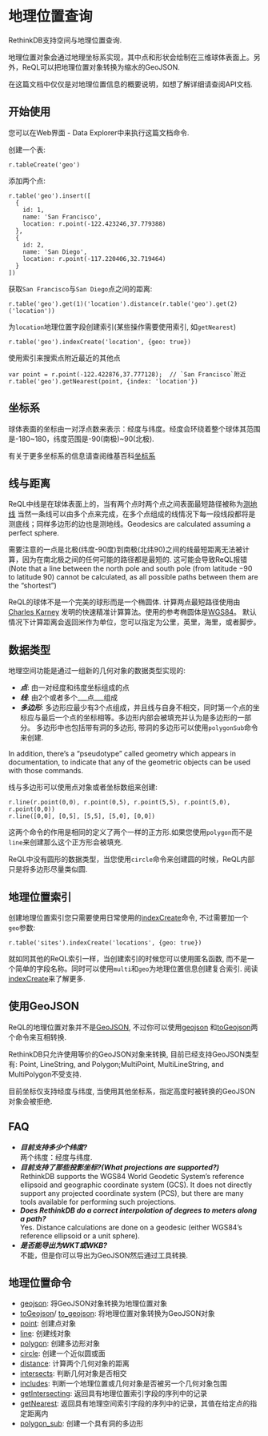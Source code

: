 # 地理位置查询
RethinkDB支持空间与地理位置查询.

地理位置对象会通过地理坐标系实现，其中点和形状会绘制在三维球体表面上。另外，ReQL可以把地理位置对象转换为缩水的GeoJSON.

在这篇文档中仅仅是对地理位置信息的概要说明，如想了解详细请查阅API文档.

## 开始使用
您可以在Web界面 - Data Explorer中来执行这篇文档命令.

创建一个表:
```
r.tableCreate('geo')
```
添加两个点:
```
r.table('geo').insert([
  {
    id: 1,
    name: 'San Francisco',
    location: r.point(-122.423246,37.779388)
  },
  {
    id: 2,
    name: 'San Diego',
    location: r.point(-117.220406,32.719464)
  }
])
```
获取`San Francisco`与`San Diego`点之间的距离:
```
r.table('geo').get(1)('location').distance(r.table('geo').get(2)('location'))
```
为`location`地理位置字段创建索引(某些操作需要使用索引, 如`getNearest`)
```
r.table('geo').indexCreate('location', {geo: true})
```
使用索引来搜索点附近最近的其他点
```
var point = r.point(-122.422876,37.777128);  // `San Francisco`附近
r.table('geo').getNearest(point, {index: 'location'})
```
## 坐标系
球体表面的坐标由一对浮点数来表示：经度与纬度。经度会环绕着整个球体其范围是-180~180，纬度范围是-90(南极)~90(北极).

有关于更多坐标系的信息请查阅维基百科[坐标系](https://zh.wikipedia.org/wiki/%E7%BB%8F%E7%BA%AC%E5%BA%A6)

## 线与距离
ReQL中线是在球体表面上的，当有两个点时两个点之间表面最短路径被称为[测地线](https://zh.wikipedia.org/wiki/%E6%B5%8B%E5%9C%B0%E7%BA%BF)
当然一条线可以由多个点来完成，在多个点组成的线情况下每一段线段都将是测底线；同样多边形的边也是测地线。Geodesics are calculated assuming a perfect sphere.

需要注意的一点是北极(纬度-90度)到南极(北纬90)之间的线最短距离无法被计算，因为在南北极之间的任何可能的路径都是最短的. 这可能会导致ReQL报错(Note that a line between the north pole and south pole (from latitude −90 to latitude 90) cannot be calculated, as all possible paths between them are the “shortest”)

ReQL的球体不是一个完美的球形而是一个椭圆体. 计算两点最短路径使用由[Charles Karney](http://link.springer.com/article/10.1007%2Fs00190-012-0578-z)
发明的快速精准计算算法。使用的参考椭圆体是[WGS84](https://en.wikipedia.org/wiki/World_Geodetic_System)。
默认情况下计算距离会返回米作为单位，您可以指定为公里，英里，海里，或者脚步。

## 数据类型
地理空间功能是通过一组新的几何对象的数据类型实现的:
* ___点___: 由一对经度和纬度坐标组成的点
* ___线___: 由2个或者多个___点___组成
* ___多边形___: 多边形应最少有3个点组成，并且线与自身不相交，同时第一个点的坐标应与最后一个点的坐标相等。多边形内部会被填充并认为是多边形的一部分。
多边形中也包括带有洞的多边形, 带洞的多边形可以使用`polygonSub`命令来创建.

In addition, there’s a “pseudotype” called geometry which appears in documentation, to indicate that any of the geometric objects can be used with those commands.

线与多边形可以使用点对象或者坐标数组来创建:
```
r.line(r.point(0,0), r.point(0,5), r.point(5,5), r.point(5,0), r.point(0,0))
r.line([0,0], [0,5], [5,5], [5,0], [0,0])
```
这两个命令的作用是相同的定义了两个一样的正方形.如果您使用`polygon`而不是`line`来创建那么这个正方形会被填充.

ReQL中没有圆形的数据类型，当您使用`circle`命令来创建圆的时候，ReQL内部只是将多边形尽量类似圆.

## 地理位置索引
创建地理位置索引您只需要使用日常使用的[indexCreate](https://www.rethinkdb.com/api/javascript/index_create/)命令, 不过需要加一个
`geo`参数:
```
r.table('sites').indexCreate('locations', {geo: true})
```
就如同其他的ReQL索引一样，当创建索引的时候您可以使用匿名函数, 而不是一个简单的字段名称。同时可以使用`multi`和`geo`为地理位置信息创建复合索引.
阅读[indexCreate](https://www.rethinkdb.com/api/javascript/index_create)来了解更多.

## 使用GeoJSON
ReQL的地理位置对象并不是[GeoJSON](http://geojson.org/), 
不过你可以使用[geojson](https://www.rethinkdb.com/api/javascript/geojson/)
和[toGeojson](https://www.rethinkdb.com/api/javascript/to_geojson)两个命令来互相转换.

RethinkDB只允许使用等价的GeoJSON对象来转换, 目前已经支持GeoJSON类型有: Point, LineString, and Polygon;MultiPoint, MultiLineString, and MultiPolygon不受支持.

目前坐标仅支持经度与纬度, 当使用其他坐标系，指定高度时被转换的GeoJSON对象会被拒绝.

## FAQ
* ___目前支持多少个纬度?___<br/>
两个纬度：经度与纬度.
* ___目前支持了那些投影坐标?(What projections are supported?)___<br/>
RethinkDB supports the WGS84 World Geodetic System’s reference ellipsoid and geographic coordinate system (GCS). It does not directly support any projected coordinate system (PCS), but there are many tools available for performing such projections.
* ___Does RethinkDB do a correct interpolation of degrees to meters along a path?___<br/>
Yes. Distance calculations are done on a geodesic (either WGS84’s reference ellipsoid or a unit sphere).
* ___是否能导出为WKT或WKB?___<br/>
不能，但是你可以导出为GeoJSON然后通过工具转换.

## 地理位置命令
* [geojson](https://www.rethinkdb.com/api/javascript/geojson/): 将GeoJSON对象转换为地理位置对象
* [toGeojson](https://www.rethinkdb.com/docs/geo-support/javascript/to_geojson/)/
[to_geojson](https://www.rethinkdb.com/api/javascript/to_geojson/): 将地理位置对象转换为GeoJSON对象
* [point](https://www.rethinkdb.com/api/javascript/point/): 创建点对象
* [line](https://www.rethinkdb.com/api/javascript/line/): 创建线对象
* [polygon](https://www.rethinkdb.com/api/javascript/polygon/): 创建多边形对象
* [circle](https://www.rethinkdb.com/api/javascript/circle/): 创建一个近似圆或面
* [distance](https://www.rethinkdb.com/api/javascript/distance/): 计算两个几何对象的距离
* [intersects](https://www.rethinkdb.com/api/javascript/intersects/): 判断几何对象是否相交
* [includes](https://www.rethinkdb.com/api/javascript/includes/): 判断一个地理位置或几何对象是否被另一个几何对象包围
* [getIntersecting](https://www.rethinkdb.com/api/javascript/get_intersecting/): 返回具有地理位置索引字段的序列中的记录
* [getNearest](https://www.rethinkdb.com/api/javascript/get_nearest/): 返回具有地理空间索引字段的序列中的记录，其值在给定点的指定距离内
* [polygon_sub](https://www.rethinkdb.com/api/javascript/polygon_sub/): 创建一个具有洞的多边形





